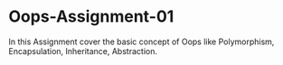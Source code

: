 # Oops-Assignment-01
In this Assignment cover the basic concept  of Oops like Polymorphism, Encapsulation, Inheritance, Abstraction.

